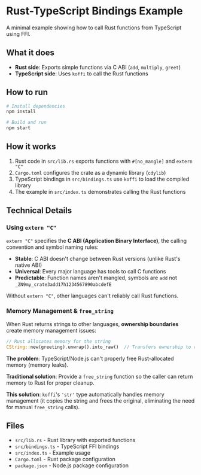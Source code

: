 # Rust-TypeScript Bindings Example

A minimal example showing how to call Rust functions from TypeScript using FFI.

## What it does

- **Rust side**: Exports simple functions via C ABI (`add`, `multiply`, `greet`)
- **TypeScript side**: Uses `koffi` to call the Rust functions

## How to run

```bash
# Install dependencies
npm install

# Build and run
npm start
```

## How it works

1. Rust code in `src/lib.rs` exports functions with `#[no_mangle]` and `extern "C"`
2. `Cargo.toml` configures the crate as a dynamic library (`cdylib`)
3. TypeScript bindings in `src/bindings.ts` use `koffi` to load the compiled library
4. The example in `src/index.ts` demonstrates calling the Rust functions

## Technical Details

### Using `extern "C"`

`extern "C"` specifies the **C ABI (Application Binary Interface)**, the calling convention and symbol naming rules:

- **Stable**: C ABI doesn't change between Rust versions (unlike Rust's native ABI)
- **Universal**: Every major language has tools to call C functions
- **Predictable**: Function names aren't mangled, symbols are `add` not `_ZN9my_crate3add17h1234567890abcdefE`

Without `extern "C"`, other languages can't reliably call Rust functions.

### Memory Management & `free_string`

When Rust returns strings to other languages, **ownership boundaries** create memory management issues:

```rust
// Rust allocates memory for the string
CString::new(greeting).unwrap().into_raw()  // Transfers ownership to caller
```

**The problem**: TypeScript/Node.js can't properly free Rust-allocated memory (memory leaks).

**Traditional solution**: Provide a `free_string` function so the caller can return memory to Rust for proper cleanup.

**This solution**: `koffi`'s `'str'` type automatically handles memory management (it copies the string and frees the original, eliminating the need for manual `free_string` calls).

## Files

- `src/lib.rs` - Rust library with exported functions
- `src/bindings.ts` - TypeScript FFI bindings
- `src/index.ts` - Example usage
- `Cargo.toml` - Rust package configuration
- `package.json` - Node.js package configuration
